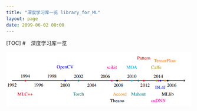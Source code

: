 ```yaml
---
title: "深度学习库一览 library_for_ML"
layout: page
date: 2099-06-02 00:00
---
```

[TOC]
#　深度学习库一览 

<img src="/attach/images/ai/ML_lib_timeline.png">


